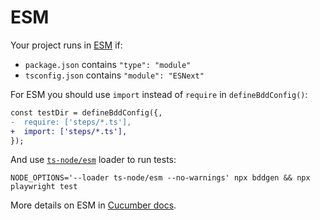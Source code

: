 # ESM

Your project runs in [ESM](https://nodejs.org/api/esm.html) if:
 * `package.json` contains `"type": "module"`
 * `tsconfig.json` contains `"module": "ESNext"`

For ESM you should use `import` instead of `require` in `defineBddConfig()`:

```diff
const testDir = defineBddConfig({,
-  require: ['steps/*.ts'],
+  import: ['steps/*.ts'],
});
```

And use [`ts-node/esm`](https://github.com/TypeStrong/ts-node#native-ecmascript-modules) loader to run tests:
```
NODE_OPTIONS='--loader ts-node/esm --no-warnings' npx bddgen && npx playwright test
```

More details on ESM in [Cucumber docs](https://github.com/cucumber/cucumber-js/blob/main/docs/esm.md).